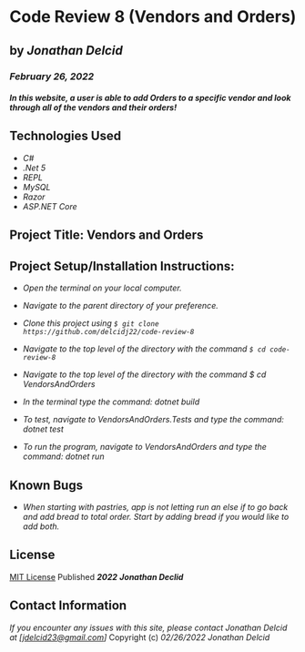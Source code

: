 # Code Review 8 (Vendors and Orders)

## by _**Jonathan Delcid**_

### _February 26, 2022_

#### _In this website, a user is able to add Orders to a specific vendor and look through all of the vendors and their orders!_

## Technologies Used
- _C#_
- _.Net 5_
- _REPL_
- _MySQL_
- _Razor_
- _ASP.NET Core_

## Project Title: Vendors and Orders

## Project Setup/Installation Instructions:
- _Open the terminal on your local computer._

- _Navigate to the parent directory of your preference._

- _Clone this project using ```$ git clone https://github.com/delcidj22/code-review-8```_

- _Navigate to the top level of the directory with the command ```$ cd code-review-8```_

- _Navigate to the top level of the directory with the command $ cd VendorsAndOrders_

- _In the terminal type the command: dotnet build_

- _To test, navigate to VendorsAndOrders.Tests and type the command: dotnet test_

- _To run the program, navigate to VendorsAndOrders and type the command: dotnet run_


## Known Bugs
- _When starting with pastries, app is not letting run an else if to go back and add bread to total order. Start by adding bread if you would like to add both._


## License
[MIT License](https://opensource.org/licenses/MIT) Published _**2022**_ _**Jonathan Declid**_

## Contact Information
_If you encounter any issues with this site, please contact Jonathan Delcid at [jdelcid23@gmail.com]_
Copyright (c) _02/26/2022_ _Jonathan Delcid_